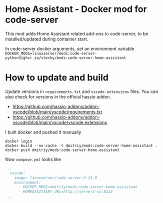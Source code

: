 # Home Assistant - Docker mod for code-server

This mod adds Home Assistant related add-ons to code-server, to be installed/updated during container start.

In code-server docker arguments, set an environment variable `DOCKER_MODS=linuxserver/mods:code-server-python3|ghcr.io/stecky/mods:code-server-home-assistant`

# How to update and build
Update versions in `requirements.txt` and `vscode.extensions` files. You can also check for versions in the official hassio addon.
- https://github.com/hassio-addons/addon-vscode/blob/main/vscode/requirements.txt
- https://github.com/hassio-addons/addon-vscode/blob/main/vscode/vscode.extensions

I built docker and pushed it manually
```
docker login
docker build --no-cache -t dmitriy/mods:code-server-home-assistant .
docker push dmitriy/mods:code-server-home-assistant
```
Now `compose.yml` looks like
```yaml
...
  vscode:
    image: linuxserver/code-server:3.12.0
    environment:
      - DOCKER_MODS=dmitriy/mods:code-server-home-assistant
      - HOMEASSISTANT_URL=http://server1-us:8123
...
```
